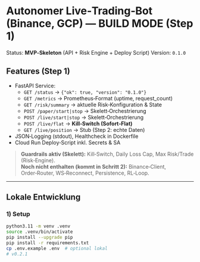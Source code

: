 # Autonomer Live‑Trading‑Bot (Binance, GCP) — BUILD MODE (Step 1)

Status: **MVP‑Skeleton** (API + Risk Engine + Deploy Script)
Version: `0.1.0`

## Features (Step 1)
- FastAPI Service:
  - `GET /status` → `{"ok": true, "version": "0.1.0"}`
  - `GET /metrics` → Prometheus‑Format (uptime, request_count)
  - `GET /risk/summary` → aktuelle Risk‑Konfiguration & State
  - `POST /paper/start|stop` → Skelett‑Orchestrierung
  - `POST /live/start|stop` → Skelett‑Orchestrierung
  - `POST /live/flat` → **Kill‑Switch (Sofort‑Flat)**
  - `GET /live/position` → Stub (Step 2: echte Daten)
- JSON‑Logging (stdout), Healthcheck in Dockerfile
- Cloud Run Deploy‑Script inkl. Secrets & SA

> **Guardrails aktiv (Skelett):** Kill‑Switch, Daily Loss Cap, Max Risk/Trade (Risk‑Engine).  
> **Noch nicht enthalten (kommt in Schritt 2):** Binance‑Client, Order‑Router, WS‑Reconnect, Persistence, RL‑Loop.

---

## Lokale Entwicklung

### 1) Setup
```bash
python3.11 -m venv .venv
source .venv/bin/activate
pip install --upgrade pip
pip install -r requirements.txt
cp .env.example .env  # optional lokal
# v0.2.1
